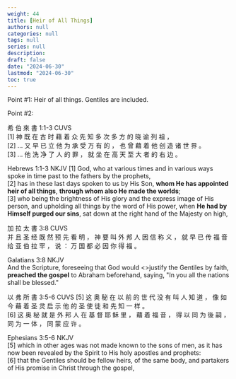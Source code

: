 ```yaml
---
weight: 44
title: [Heir of All Things]
authors: null
categories: null
tags: null
series: null
description: 
draft: false
date: "2024-06-30"
lastmod: "2024-06-30"
toc: true
---
```


<!--more-->

Point #1: Heir of all things. Gentiles are included.

Point #2: 

希 伯 來 書 1:1-3 CUVS  
[1] 神 既 在 古 时 藉 着 众 先 知 多 次 多 方 的 晓 谕 列 祖 ，   
[2] ... 又 早 已 立 他 为 承 受 万 有 的 ， 也 曾 藉 着 他 创 造 诸 世 界 。   
[3] ... 他 洗 净 了 人 的 罪 ， 就 坐 在 高 天 至 大 者 的 右 边 。  

Hebrews 1:1-3 NKJV
[1] God, who at various times and in various ways spoke in time past to the fathers by the prophets,   
[2] has in these last days spoken to us by His Son, <b>whom He has appointed heir of all things</b>, <b>through whom also He made the worlds</b>;   
[3] who being the brightness of His glory and the express image of His person, and upholding all things by the word of His power, when <b>He had by Himself purged our sins</b>, sat down at the right hand of the Majesty on high,


加 拉 太 書 3:8 CUVS  
并 且 圣 经 既 然 预 先 看 明 ， 神 要 叫 外 邦 人 因 信 称 义 ， 就 早 已 传 福 音 给 亚 伯 拉 罕 ， 说 ： 万 国 都 必 因 你 得 福 。

Galatians 3:8 NKJV  
And the Scripture, foreseeing that God would <>justify the Gentiles</b> by faith, <b>preached the gospel</b> to Abraham beforehand, saying, "In you all the nations shall be blessed."


以 弗 所 書 3:5-6 CUVS
[5] 这 奥 秘 在 以 前 的 世 代 没 有 叫 人 知 道 ， 像 如 今 藉 着 圣 灵 启 示 他 的 圣 使 徒 和 先 知 一 样 。   
[6] 这 奥 秘 就 是 外 邦 人 在 基 督 耶 稣 里 ， 藉 着 福 音 ， 得 以 同 为 後 嗣 ， 同 为 一 体 ， 同 蒙 应 许 。

Ephesians 3:5-6 NKJV  
[5] which in other ages was not made known to the sons of men, as it has now been revealed by the Spirit to His holy apostles and prophets:   
[6] that the Gentiles should be fellow heirs, of the same body, and partakers of His promise in Christ through the gospel,
